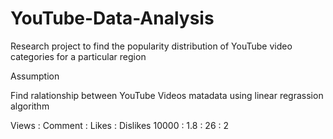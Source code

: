 # YouTube-Data-Analysis

Research project to find the popularity distribution of YouTube video
categories for a particular region

Assumption

Find ralationship between YouTube Videos matadata using linear regrassion algorithm

Views : Comment : Likes : Dislikes
10000 :   1.8   :  26   :  2
